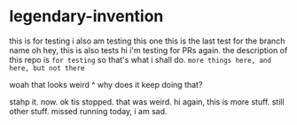 # legendary-invention
this is for testing
i also am testing this one
this is the last test for the branch name
oh hey, this is also tests
hi i'm testing for PRs again.
the description of this repo is `for testing` so that's what i shall do. 
```more things here, and here, but not there```

woah that looks weird ^
why does it keep doing that? 

stahp it. now. ok tis stopped. that was weird. hi again, this is more stuff. 
still other stuff. missed running today, i am sad. 
